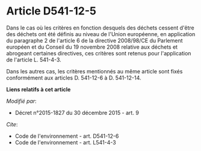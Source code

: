 # Article D541-12-5

Dans le cas où les critères en fonction desquels des déchets cessent d'être des déchets ont été définis au niveau de l'Union
européenne, en application du paragraphe 2 de l'article 6 de la directive 2008/98/CE du Parlement européen et du Conseil du
19 novembre 2008 relative aux déchets et abrogeant certaines directives, ces critères sont retenus pour l'application de
l'article L. 541-4-3.

Dans les autres cas, les critères mentionnés au même article sont fixés conformément aux articles D. 541-12-6 à D. 541-12-14.

**Liens relatifs à cet article**

_Modifié par_:

  - Décret n°2015-1827 du 30 décembre 2015 - art. 9

_Cite_:

  - Code de l'environnement - art. D541-12-6
  - Code de l'environnement - art. L541-4-3
